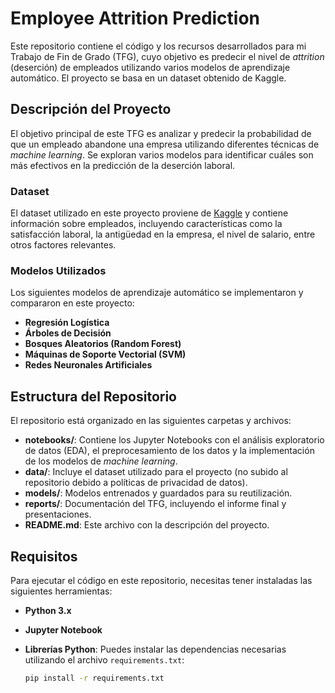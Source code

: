 # Employee Attrition Prediction

Este repositorio contiene el código y los recursos desarrollados para mi Trabajo de Fin de Grado (TFG), cuyo objetivo es predecir el nivel de *attrition* (deserción) de empleados utilizando varios modelos de aprendizaje automático. El proyecto se basa en un dataset obtenido de Kaggle.

## Descripción del Proyecto

El objetivo principal de este TFG es analizar y predecir la probabilidad de que un empleado abandone una empresa utilizando diferentes técnicas de *machine learning*. Se exploran varios modelos para identificar cuáles son más efectivos en la predicción de la deserción laboral.

### Dataset

El dataset utilizado en este proyecto proviene de [Kaggle](https://www.kaggle.com/) y contiene información sobre empleados, incluyendo características como la satisfacción laboral, la antigüedad en la empresa, el nivel de salario, entre otros factores relevantes.

### Modelos Utilizados

Los siguientes modelos de aprendizaje automático se implementaron y compararon en este proyecto:

- **Regresión Logística**
- **Árboles de Decisión**
- **Bosques Aleatorios (Random Forest)**
- **Máquinas de Soporte Vectorial (SVM)**
- **Redes Neuronales Artificiales**

## Estructura del Repositorio

El repositorio está organizado en las siguientes carpetas y archivos:

- **notebooks/**: Contiene los Jupyter Notebooks con el análisis exploratorio de datos (EDA), el preprocesamiento de los datos y la implementación de los modelos de *machine learning*.
- **data/**: Incluye el dataset utilizado para el proyecto (no subido al repositorio debido a políticas de privacidad de datos).
- **models/**: Modelos entrenados y guardados para su reutilización.
- **reports/**: Documentación del TFG, incluyendo el informe final y presentaciones.
- **README.md**: Este archivo con la descripción del proyecto.

## Requisitos

Para ejecutar el código en este repositorio, necesitas tener instaladas las siguientes herramientas:

- **Python 3.x**
- **Jupyter Notebook**
- **Librerías Python**: Puedes instalar las dependencias necesarias utilizando el archivo `requirements.txt`:

  ```bash
  pip install -r requirements.txt
